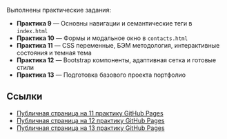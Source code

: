 Выполнены практические задания:

- **Практика 9** — Основны навигации и семантические теги в `index.html`
- **Практика 10** — Формы и модальное окно в `contacts.html`
- **Практика 11** — CSS переменные, БЭМ методология, интерактивные состояния и темная тема
- **Практика 12** — Bootstrap компоненты, адаптивная сетка и готовые стили
- **Практика 13** — Подготовка базового проекта портфолио

## Ссылки

- [Публичная страница на 11 практику GitHub Pages](https://lilyaka1.github.io/fb_pr9/index_v1.html)
- [Публичная страница на 12 практику GitHub Pages](https://lilyaka1.github.io/fb_pr9/pages/index_v2.html)
- [Публичная страница на 13 практику GitHub Pages](https://lilyaka1.github.io/fb_pr9/)

